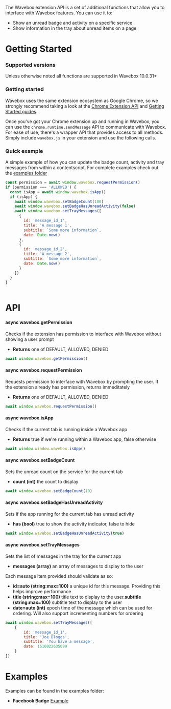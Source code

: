 The Wavebox extension API is a set of additional functions that allow you to interface with Wavebox features. You can use it to:

* Show an unread badge and activity on a specific service
* Show information in the tray about unread items on a page

# Getting Started

### Supported versions
Unless otherwise noted all functions are supported in Wavebox 10.0.31+

### Getting started

Wavebox uses the same extension ecosystem as Google Chrome, so we strongly recommend taking a look at the [Chrome Extension API](https://developer.chrome.com/extensions/api_index) and [Getting Started guides](https://developer.chrome.com/extensions/getstarted). 

Once you've got your Chrome extension up and running in Wavebox, you can use the `chrome.runtime.sendMessage` API to communicate with Wavebox. For ease of use, there's a wrapper API that provides access to all methods. Simply include `wavebox.js` in your extension and use the following calls.

### Quick example

A simple example of how you can update the badge count, activity and tray messages from within a contentscript. For complete examples check out the [examples folder](/examples)

```js
const permission = await window.wavebox.requestPermission()
if (permission === 'ALLOWED') {
  const isApp = await window.wavebox.isApp()
  if (isApp) {
    await window.wavebox.setBadgeCount(100)
    await window.wavebox.setBadgeHasUnreadActivity(false)
    await window.wavebox.setTrayMessages([
      {
        id: 'message_id_1',
        title: 'A message 1',
        subtitle: `Some more information`,
        date: Date.now()
      },
      {
        id: 'message_id_2',
        title: 'A message 2',
        subtitle: `Some more information`,
        date: Date.now()
      }
    ])
  }
}
  
```

# API

#### async wavebox.getPermission
Checks if the extension has permission to interface with Wavebox without showing a user prompt

* **Returns**  one of DEFAULT, ALLOWED, DENIED

```js
await window.wavebox.getPermission()
```

#### async wavebox.requestPermission
Requests permission to interface with Wavebox by prompting the user. If the extension already has permission, returns immeditately

* **Returns**  one of DEFAULT, ALLOWED, DENIED

```js
await window.wavebox.requestPermission()
```

#### async wavebox.isApp
Checks if the current tab is running inside a Wavebox app

* **Returns**  true if we're running within a Wavebox app, false otherwise

```js
await window.window.wavebox.isApp()
```


#### async wavebox.setBadgeCount
Sets the unread count on the service for the current tab

* **count (int)** the count to display

```js
await window.wavebox.setBadgeCount(10)
```

#### async wavebox.setBadgeHasUnreadActivity
Sets if the app running for the current tab has unread activity

* **has (bool)** true to show the activity indicator, false to hide

```js
await window.wavebox.setBadgeHasUnreadActivity(true)
```

#### async wavebox.setTrayMessages
Sets the list of messages in the tray for the current app

* **messages (array)** an array of messages to display to the user

Each message item provided should validate as so:

* **id=auto (string:max=100)** a unique id for this message. Providing this helps improve performance
* **title (string:max=100)** title text to display to the user.**subtitle (string:max=100)** subtitle text to display to the user
* **date=auto (int)** epoch time of the message which can be used for ordering. Will also support incrementing numbers for ordering

```js
await window.wavebox.setTrayMessages([
	{
		id: 'message_id_1',
		title: 'Joe Bloggs',
		subtitle: 'You have a message',
		date: 1516022635099
	}
])
```


# Examples

Examples can be found in the examples folder:

* **Facebook Badge** [Example](/examples/facebook_badge)
